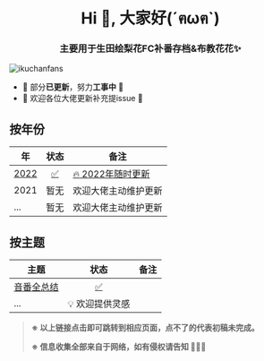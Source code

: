 

<h1 align="center">Hi 👋, 大家好(´ฅωฅ`)</h1>
<h3 align="center">主要用于生田绘梨花FC补番存档&布教花花✨</h3>
<p align="left"> <img src="https://komarev.com/ghpvc/?username=ikuchanfans&label=Profile%20views&color=0e75b6&style=flat" alt="ikuchanfans" /> </p>


- 🚧 部分**已更新**，努力**工事中** 🚧 
- 🥺 欢迎各位大佬更新补充提issue 🥺


## 按年份


| 年                                                           |                             状态                             | 备注                                                         |
| ------------------------------------------------------------ | :----------------------------------------------------------: | ------------------------------------------------------------ |
| [2022](https://github.com/ikuchanfans/wiki/blob/main/year/2022.md) | [✅](https://github.com/ikuchanfans/wiki/blob/main/year/2022.md) | [🔥 2022年随时更新](https://github.com/ikuchanfans/wiki/blob/main/year/2022.md) |
| 2021                                                         |                             暂无                             | 欢迎大佬主动维护更新                                         |
| ...                                                          |                             暂无                             | 欢迎大佬主动维护更新                                         |



## 按主题


| 主题                                                         |                             状态                             | 备注 |
| ------------------------------------------------------------ | :----------------------------------------------------------: | ---- |
| [音番全总结](https://github.com/ikuchanfans/wiki/blob/main/theme/音番总结.md) | [✅](https://github.com/ikuchanfans/wiki/blob/main/theme/音番总结.md) |      |
| ...                                                          |                        💡 欢迎提供灵感                        |      |


> **※ 以上链接点击即可跳转到相应页面，点不了的代表初稿未完成。**
>
> **※ 信息收集全部来自于网络，如有侵权请告知 🙇🏻‍♀️**


